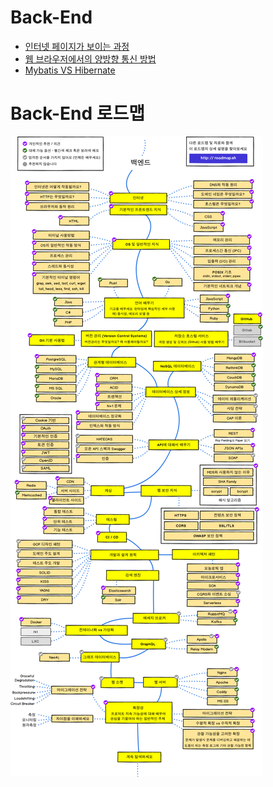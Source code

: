 # Back-End
- [인터넷 페이지가 보이는 과정](./document/Internet_Process.md)
- [웹 브라우저에서의 양방향 통신 방법](./document/Tow-way-communication.md)
- [Mybatis VS Hibernate](./document/mybatis_hibernate.md)
# Back-End 로드맵
![](2021-01-02-03-19-27.png)